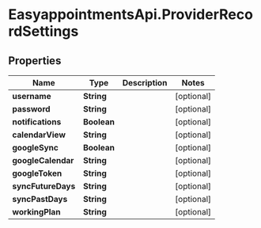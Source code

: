 # EasyappointmentsApi.ProviderRecordSettings

## Properties
Name | Type | Description | Notes
------------ | ------------- | ------------- | -------------
**username** | **String** |  | [optional] 
**password** | **String** |  | [optional] 
**notifications** | **Boolean** |  | [optional] 
**calendarView** | **String** |  | [optional] 
**googleSync** | **Boolean** |  | [optional] 
**googleCalendar** | **String** |  | [optional] 
**googleToken** | **String** |  | [optional] 
**syncFutureDays** | **String** |  | [optional] 
**syncPastDays** | **String** |  | [optional] 
**workingPlan** | **String** |  | [optional] 
